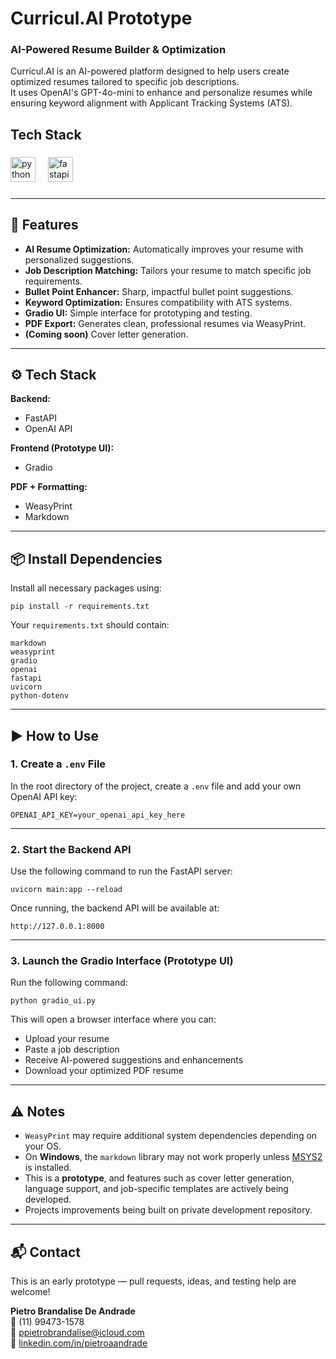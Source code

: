<h1 align="left">Curricul.AI Prototype</h1>

###

<h3 align="left">AI-Powered Resume Builder & Optimization</h3>

Curricul.AI is an AI-powered platform designed to help users create optimized resumes tailored to specific job descriptions.  
It uses OpenAI's GPT-4o-mini to enhance and personalize resumes while ensuring keyword alignment with Applicant Tracking Systems (ATS).

###

<h2 align="left">Tech Stack</h2>

###

<div align="left">
  <img src="https://cdn.jsdelivr.net/gh/devicons/devicon/icons/python/python-original.svg" height="40" alt="python logo"  />
  <img width="12" />
  <img src="https://cdn.jsdelivr.net/gh/devicons/devicon/icons/fastapi/fastapi-original.svg" height="40" alt="fastapi logo"  />
</div>

###

---

## 🚀 Features

- **AI Resume Optimization:** Automatically improves your resume with personalized suggestions.
- **Job Description Matching:** Tailors your resume to match specific job requirements.
- **Bullet Point Enhancer:** Sharp, impactful bullet point suggestions.
- **Keyword Optimization:** Ensures compatibility with ATS systems.
- **Gradio UI:** Simple interface for prototyping and testing.
- **PDF Export:** Generates clean, professional resumes via WeasyPrint.
- **(Coming soon)** Cover letter generation.

---

## ⚙️ Tech Stack

**Backend:**  
- FastAPI  
- OpenAI API  

**Frontend (Prototype UI):**  
- Gradio  

**PDF + Formatting:**  
- WeasyPrint  
- Markdown  

---

## 📦 Install Dependencies

Install all necessary packages using:

```
pip install -r requirements.txt
```

Your `requirements.txt` should contain:

```
markdown
weasyprint
gradio
openai
fastapi
uvicorn
python-dotenv
```

---

## ▶️ How to Use

### 1. Create a `.env` File

In the root directory of the project, create a `.env` file and add your own OpenAI API key:

```
OPENAI_API_KEY=your_openai_api_key_here
```

---

### 2. Start the Backend API

Use the following command to run the FastAPI server:

```
uvicorn main:app --reload
```

Once running, the backend API will be available at:

```
http://127.0.0.1:8000
```

---

### 3. Launch the Gradio Interface (Prototype UI)

Run the following command:

```
python gradio_ui.py
```

This will open a browser interface where you can:

- Upload your resume  
- Paste a job description  
- Receive AI-powered suggestions and enhancements  
- Download your optimized PDF resume

---

## ⚠️ Notes

- `WeasyPrint` may require additional system dependencies depending on your OS.
- On **Windows**, the `markdown` library may not work properly unless [MSYS2](https://www.msys2.org/) is installed.
- This is a **prototype**, and features such as cover letter generation, language support, and job-specific templates are actively being developed.
- Projects improvements being built on private development repository.

---

## 📬 Contact
This is an early prototype — pull requests, ideas, and testing help are welcome!

**Pietro Brandalise De Andrade**  
📱 (11) 99473-1578  
📧 [ppietrobrandalise@icloud.com](mailto:ppietrobrandalise@icloud.com)  
🔗 [linkedin.com/in/pietroaandrade](https://www.linkedin.com/in/pietroaandrade)



